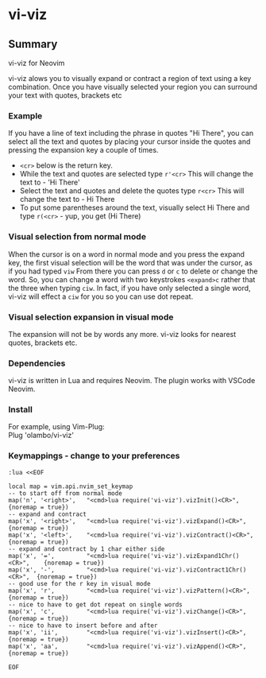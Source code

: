  # vi-viz

## Summary
vi-viz for Neovim

vi-viz alows you to visually expand or contract a region of text using a key combination. Once you have visually selected your region you can surround your text with quotes, brackets etc

### Example
If you have a line of text including the phrase in quotes "Hi There", you can select all the text and quotes by placing your cursor inside the quotes and pressing the expansion key a couple of times. 

* `<cr>` below is the return key. 
* While the text and quotes are selected type `r'<cr>`  This will change the text to - 'Hi There'
* Select the text and quotes and delete the quotes type `r<cr>` This will change the text to - Hi There
* To put some parentheses around the text, visually select Hi There and type `r(<cr>` - yup, you get (Hi There)

### Visual selection from normal mode
When the cursor is on a word in normal mode and you press the expand key, the first visual selection will be the word that was under the cursor, as if you had typed `viw` From there you can press `d` or `c` to delete or change the word. So, you can change a word with two keystrokes `<expand>c` rather that the three when typing `ciw`. In fact, if you have only selected a single word, vi-viz will effect a `ciw` for you so you can use dot repeat.

### Visual selection expansion in visual mode
The expansion will not be by words any more. vi-viz looks for nearest quotes, brackets etc.

### Dependencies

vi-viz is written in Lua and requires Neovim. The plugin works with VSCode Neovim.

### Install

For example, using Vim-Plug: <br/> 
Plug 'olambo/vi-viz'

### Keymappings - change to your preferences

```
:lua <<EOF

local map = vim.api.nvim_set_keymap
-- to start off from normal mode
map('n', '<right>',   "<cmd>lua require('vi-viz').vizInit()<CR>",          {noremap = true})
-- expand and contract
map('x', '<right>',   "<cmd>lua require('vi-viz').vizExpand()<CR>",        {noremap = true})
map('x', '<left>',    "<cmd>lua require('vi-viz').vizContract()<CR>",      {noremap = true})
-- expand and contract by 1 char either side
map('x', '=',         "<cmd>lua require('vi-viz').vizExpand1Chr()<CR>",    {noremap = true})
map('x', '-',         "<cmd>lua require('vi-viz').vizContract1Chr()<CR>",  {noremap = true})
-- good use for the r key in visual mode
map('x', 'r',         "<cmd>lua require('vi-viz').vizPattern()<CR>",       {noremap = true})
-- nice to have to get dot repeat on single words
map('x', 'c',         "<cmd>lua require('vi-viz').vizChange()<CR>",        {noremap = true})
-- nice to have to insert before and after
map('x', 'ii',        "<cmd>lua require('vi-viz').vizInsert()<CR>",        {noremap = true})
map('x', 'aa',        "<cmd>lua require('vi-viz').vizAppend()<CR>",        {noremap = true})

EOF
```
